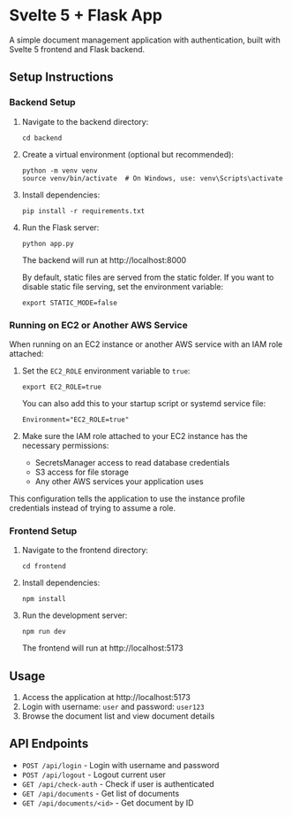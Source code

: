 # Svelte 5 + Flask App

A simple document management application with authentication, built with Svelte 5 frontend and Flask backend.


## Setup Instructions

### Backend Setup

1. Navigate to the backend directory:
   ```
   cd backend
   ```

2. Create a virtual environment (optional but recommended):
   ```
   python -m venv venv
   source venv/bin/activate  # On Windows, use: venv\Scripts\activate
   ```

3. Install dependencies:
   ```
   pip install -r requirements.txt
   ```

4. Run the Flask server:
   ```
   python app.py
   ```
   The backend will run at http://localhost:8000
   
   By default, static files are served from the static folder. If you want to disable static file serving, set the environment variable:
   ```
   export STATIC_MODE=false
   ```

### Running on EC2 or Another AWS Service

When running on an EC2 instance or another AWS service with an IAM role attached:

1. Set the `EC2_ROLE` environment variable to `true`:
   ```
   export EC2_ROLE=true
   ```
   
   You can also add this to your startup script or systemd service file:
   ```
   Environment="EC2_ROLE=true"
   ```

2. Make sure the IAM role attached to your EC2 instance has the necessary permissions:
   - SecretsManager access to read database credentials
   - S3 access for file storage
   - Any other AWS services your application uses

This configuration tells the application to use the instance profile credentials instead of trying to assume a role.

### Frontend Setup

1. Navigate to the frontend directory:
   ```
   cd frontend
   ```

2. Install dependencies:
   ```
   npm install
   ```

3. Run the development server:
   ```
   npm run dev
   ```
   The frontend will run at http://localhost:5173

## Usage

1. Access the application at http://localhost:5173
2. Login with username: `user` and password: `user123`
3. Browse the document list and view document details

## API Endpoints

- `POST /api/login` - Login with username and password
- `POST /api/logout` - Logout current user
- `GET /api/check-auth` - Check if user is authenticated
- `GET /api/documents` - Get list of documents
- `GET /api/documents/<id>` - Get document by ID
